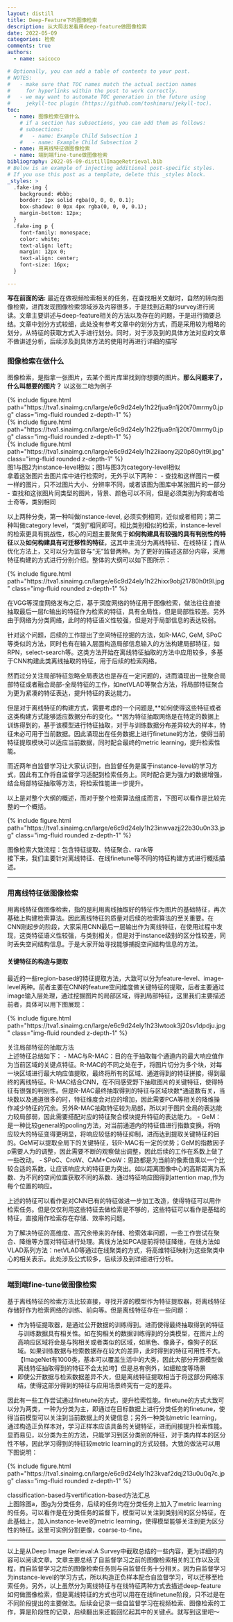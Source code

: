 ```yaml
---
layout: distill
title: Deep-Feature下的图像检索
description: 从大局出发看用deep-feature做图像检索
date: 2022-05-09
categories: 检索
comments: true
authors:
  - name: saicoco

# Optionally, you can add a table of contents to your post.
# NOTES:
#   - make sure that TOC names match the actual section names
#     for hyperlinks within the post to work correctly.
#   - we may want to automate TOC generation in the future using
#     jekyll-toc plugin (https://github.com/toshimaru/jekyll-toc).
toc:
  - name: 图像检索在做什么
    # if a section has subsections, you can add them as follows:
    # subsections:
    #   - name: Example Child Subsection 1
    #   - name: Example Child Subsection 2
  - name: 用离线特征做图像检索
  - name: 端到端fine-tune做图像检索
bibliography: 2022-05-09-distillImageRetrieval.bib
# Below is an example of injecting additional post-specific styles.
# If you use this post as a template, delete this _styles block.
_styles: >
  .fake-img {
    background: #bbb;
    border: 1px solid rgba(0, 0, 0, 0.1);
    box-shadow: 0 0px 4px rgba(0, 0, 0, 0.1);
    margin-bottom: 12px;
  }
  .fake-img p {
    font-family: monospace;
    color: white;
    text-align: left;
    margin: 12px 0;
    text-align: center;
    font-size: 16px;
  }

---
```


**写在前面的话:**
最近在做视频检索相关的任务，在查找相关文献时，自然的转向图像检索，进而发现图像检索领域涉及内容很多，于是找到近期的survey进行阅读。文章主要讲述与deep-feature相关的方法以及存在的问题，于是进行摘要总结。文章中划分方式较细，此处没有参考文章中的划分方式，而是采用较为粗略的划分，从特征的获取方式入手进行划分。同时，对于涉及到的具体方法对应的文章不做讲述分析，后续涉及到具体方法的使用时再进行详细的描写

### 图像检索在做什么  
图像检索，是指拿一张图片，去某个图片库里找到你想要的图片。**那么问题来了，什么叫想要的图片？** 以这张二哈为例子
<div class="row mt-3">
    <div class="col-sm mt-3 mt-md-0">
        {% include figure.html path="https://tva1.sinaimg.cn/large/e6c9d24ely1h22fjua9n1j20t70mrmy0.jpg" class="img-fluid rounded z-depth-1" %}
    </div>
    <div class="col-sm mt-3 mt-md-0">
        {% include figure.html path="https://tva1.sinaimg.cn/large/e6c9d24ely1h22fjua9n1j20t70mrmy0.jpg" class="img-fluid rounded z-depth-1" %}
    </div>
    <div class="col-sm mt-3 mt-md-0">
        {% include figure.html path="https://tva1.sinaimg.cn/large/e6c9d24ely1h22iiaony2j20p80ylt9l.jpg" class="img-fluid rounded z-depth-1" %}
    </div>
</div>
<div class="caption">图1与图2为instance-level相似；图1与图3为category-level相似
</div>
拿着这张图片去图片库中进行检索时，无外乎以下两种：
- 查找和这样图片一模一样的图片，只不过图片大小、分辨率不同，或者该图为图库中某张图片的一部分
- 查找和这张图片同类型的图片，背景、颜色可以不同，但是必须类别为狗或者哈士奇等，类别相同

以上两种分类，第一种叫做instance-level, 必须实例相同，近似或者相同；第二种叫做category level，“类别”相同即可。相比类别相似的检索，instance-level的检索更具有挑战性，核心的问题主要聚焦于**如何构建具有较强的具有判别性的特征**以及**如何构建具有可迁移性的特征**，这其中主流分为离线特征、在线特征；而从优化方法上，又可以分为监督与“无”监督两种。为了更好的描述这部分内容，采用特征构建的方式进行分别介绍。整体的大纲可以如下图所示：
<div class="fake-img l-body">
  <p>{% include figure.html path="https://tva1.sinaimg.cn/large/e6c9d24ely1h22hixx9obj21780h0t9l.jpg" class="img-fluid rounded z-depth-1" %}</p>
</div>
在VGG等深度网络发布之后，基于深度网络的特征用于图像检索，做法往往直接抽取最后一层fc输出的特征作为检索的特征，具有全局性，但是局部性较差。另外由于网络为分类网络，此时的特征语义性较强，但是对于局部信息的表达较弱。  

针对这个问题，后续的工作提出了空间特征挖掘的方法，如R-MAC, GeM, SPoC等类似的方法，同时也有在输入层面构造局部信息输入的方法构建局部特征，如RPN，select-search等。这类方法开始在离线特征抽取的方法中应用较多，多基于CNN构建此类离线抽取的特征，用于后续的检索网络。  

然而过分关注局部特征忽略全局表达也是存在一定问题的，进而涌现出一批聚合局部特征或者融合局部-全局特征的工作，如netVLAD等聚合方法，将局部特征聚合为更为紧凑的特征表达，提升特征的表达能力。  

但是对于离线特征的构建方式，需要考虑的一个问题是,**如何使得这些特征或者这类构建方式能够适应数据分布的变化。**因为特征抽取网络是在特定的数据上训练得到的，基于该模型进行特征抽取，对于与训练数据分布差异较大的样本，特征未必可用于当前数据。因此涌现出在任务数据上进行finetune的方法，使得当前特征提取模块可以适应当前数据，同时配合最终的metric learning，提升检索性能。  

而近两年自监督学习让大家认识到，自监督任务是属于instance-level的学习方式，因此有工作将自监督学习适配到检索任务上。同时配合更为强力的数据增强，结合局部特征抽取等方法，将检索性能进一步提升。  

以上是对整个大纲的概述，而对于整个检索算法组成而言，下图可以看作是比较完整的一个概括。

<div class="fake-img l-page">
  <p>{% include figure.html path="https://tva1.sinaimg.cn/large/e6c9d24ely1h23inwvazjj22b30u0n33.jpg" class="img-fluid rounded z-depth-1" %}</p>
</div>
<div class="caption">图像检索大致流程：包含特征提取、特征聚合、rank等
</div>
接下来，我们主要针对离线特征、在线finetune等不同的特征构建方式进行概括描述。

***
### 用离线特征做图像检索
用离线特征做图像检索，指的是利用离线抽取好的特征作为图片的基础特征，再次基础上构建检索算法。因此离线特征的质量对后续的检索算法的至关重要。在CNN刚起步的阶段，大家采用CNN最后一层输出作为离线特征，在使用过程中发现，这类特征语义性较强，与类别相关，但是对于instance级别的区分性较差，同时丢失空间结构信息。于是大家开始寻找能够捕捉空间结构信息的方法。

#### 关键特征的构造与提取
最近的一些region-based的特征提取方法，大致可以分为feature-level、image-level两种。前者主要在CNN的feature空间维度做关键特征的提取，后者主要通过image输入层处理，通过挖掘图片的局部区域，得到局部特征，这里我们主要描述前者，具体可以用下图展现：
<div class="fake-img l-page">
  <p>{% include figure.html path="https://tva1.sinaimg.cn/large/e6c9d24ely1h23lwtook3j20sv1dpdju.jpg" class="img-fluid rounded z-depth-1" %}</p>
</div>
<div class="caption">关注局部特征的抽取方法</div>
上述特征总结如下：
- MAC与R-MAC：目的在于抽取每个通道内的最大响应值作为当前区域的关键点特征。R-MAC的不同之处在于，将图片切分为多个块，对每一块区域进行最大响应值提取，最终将所有的区域、通道得到的特征拼接，得到最终的离线特征。R-MAC结合CNN，在不同感受野下抽取图片的关键特征，使得特征有很强的判别性。但是R-MAC最终抽取得到的特征与区域块数*通道数有关，当块数以及通道很多的时，特征维度会对应的增加，因此需要PCA等相关的降维操作减少特征的冗余。另外R-MAC抽取特征较为局部，所以对于图片全局的表达能力较局部弱，因此需要搭配对应的特征聚合模块提升特征的表达能力。
- GeM：是一种比较general的pooling方法，对当前通道内的特征值进行指数变换，将响应较大的特征变得更明显，将响应较低的特征抑制，进而达到提取关键特征的目的。GeM可以提取全局下的关键特征，较R-MAC有一定的优势；GeM的指数因子p需要人为的调整，因此需要不断的观察做出调整，因此后续的工作在系数上做了一些改动。
- SPoC、CroW、CAM+CroW：思路都是为当前的像素值乘以一个比较合适的系数，让应该响应大的特征更为突出。如以距离图像中心的高斯距离为系数、为不同的空间位置获取不同的系数、通过特征响应图得到attention map,作为每个位置的响应。

上述的特征可以看作是对CNN已有的特征做进一步加工改造，使得特征可以用作检索任务。但是仅仅利用这些特征去做检索是不够的，这些特征可以看作是基础的特征，直接用作检索存在存储、效率的问题。

为了解决特征的高维度、高冗余带来的存储、检索效率问题，一些工作尝试在聚合、降维等方面对特征进行处理。离线方法如PCA提前将特征降维，在线方法如VLAD系列方法：netVLAD等通过在线聚类的方式，将高维特征映射为这些聚类中心的相关表示。此处涉及公式较多，后续涉及到详细进行分析。

***
### 端到端fine-tune做图像检索
基于离线特征的检索方法比较直接，寻找开源的模型作为特征提取器，将离线特征存储好作为检索网络的训练、前向等。但是离线特征存在一些问题：
- 作为特征提取器，是通过公开数据的训练得到。进而使得最终抽取得到的特征与训练数据具有相关性。如在狗相关的数据训练得到的分类模型，在图片上的高响应区域将会是与狗相关或者类似的区域，如黑色、像鼻子，像狗子的区域。如果训练数据与检索数据存在较大的差异，此时得到的特征可用性不大。【ImageNet有1000类，基本可以覆盖生活中的大类，因此大部分开源模型做离线特征抽取得到的特征不会太拉垮】但是总有例外，如细粒度等场景
- 即使公开数据与检索数据差异不大，但是离线特征提取相当于将这部分网络冻结，使得这部分得到的特征与应用场景终究有一定的差异。

因此有一些工作尝试通过finetune的方式，提升检索性能。finetune的方式大致可以分为两类，一种为分类为主，即通过在目标数据上进行分类任务的finetune，使得当前模型可以关注到当前数据上的关键信息；另外一种类似metric learning，通过构造正负样本对，学习正样本应该具备的关键特征，进而间接提升检索性能。显而易见，以分类为主的方法，只能学习到区分类别的特征，对于类内样本的区分性不够，因此学习得到的特征较metric learning的方式较弱。大致的做法可以用下图说明：
<div class="fake-img l-page">
  <p>{% include figure.html path="https://tva1.sinaimg.cn/large/e6c9d24ely1h23kvaf2dqj213u0u0q7c.jpg" class="img-fluid rounded z-depth-1" %}</p>
</div>

<div class="caption">classification-based与vertification-based方法汇总
</div>
上图除图a，图g为分类任务，后续的任务均在分类任务上加入了metric learning的任务。可以看作是在分类任务的监督下，模型可以关注到类别间的区分特征，在此基础上，加入instance-level的metric learning，使得模型能够关注到更为区分性的特征。这里可实例分割更像，coarse-to-fine。  

***
以上是从Deep Image Retrieval:A Survey<d-cite key="2021Deep"></d-cite>中截取总结的一些内容，更为详细的内容可以阅读文章。文章主要总结了自监督学习之前的图像检索相关的工作以及流程，而自监督学习之后的图像检索任务则与自监督任务十分相关。因为自监督学习为instance-level的学习方式，所以构造正负样本配合自监督学习，可以迁移至检索任务。另外，以上虽然分为离线特征与在线特征两种方式去描述deep-feature如何做图像检索，但是离线特征的方式也可以用在在线finetune阶段，只不过是在不同阶段提出的主要做法。后续会记录一些自监督学习在视频检索、图像检索的工作，算是阶段性的记录，后续翻出来还能回忆起其中的关键点。就写到这里吧～



